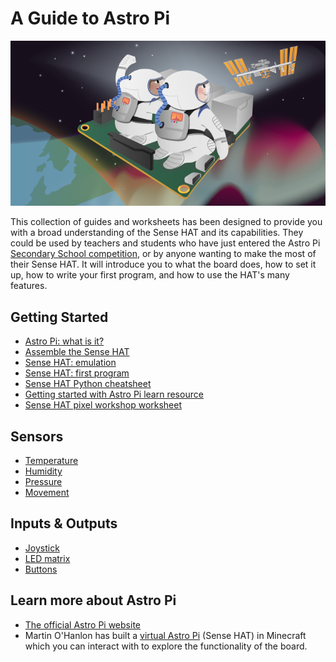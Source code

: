 # A Guide to Astro Pi

![Astro Pi](images/cover.png)

This collection of guides and worksheets has been designed to provide you with a broad understanding of the Sense HAT and its capabilities. They could be used by teachers and students who have just entered the Astro Pi [Secondary School competition](http://astro-pi.org/secondary-school-competition/), or by anyone wanting to make the most of their Sense HAT. It will introduce you to what the board does, how to set it up, how to write your first program, and how to use the HAT's many features.

## Getting Started

- [Astro Pi: what is it?](board.md)
- [Assemble the Sense HAT](assemble.md)
- [Sense HAT: emulation](emulation.md)
- [Sense HAT: first program](program.md)
- [Sense HAT Python cheatsheet](files/SenseHAT-Cheatsheet.pdf)
- [Getting started with Astro Pi learn resource](https://www.raspberrypi.org/learning/getting-started-with-astro-pi)
- [Sense HAT pixel workshop worksheet](files/Sense-HAT-Worksheet-Digital.pdf)

## Sensors

- [Temperature](sensors/temperature.md)
- [Humidity](sensors/humidity.md)
- [Pressure](sensors/pressure.md)
- [Movement](sensors/movement.md)

## Inputs & Outputs

- [Joystick](inputs-outputs/joystick.md)
- [LED matrix](inputs-outputs/led-matrix.md)
- [Buttons](inputs-outputs/buttons.md)

## Learn more about Astro Pi

- [The official Astro Pi website](http://astro-pi.org/)
- Martin O'Hanlon has built a [virtual Astro Pi](http://www.stuffaboutcode.com/2015/05/interactive-minecraft-astro-pi.html) (Sense HAT) in Minecraft which you can interact with to explore the functionality of the board.
